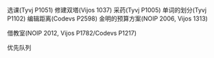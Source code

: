 选课(Tyvj P1051)
修建双塔(Vijos 1037)
采药(Tyvj P1005)
单词的划分(Tyvj P1102)
编辑距离(Codevs P2598)
金明的预算方案(NOIP 2006, Vijos 1313)

借教室(NOIP 2012, Vijos P1782/Codevs P1217)

优先队列
